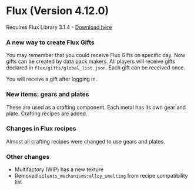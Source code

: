 # Flux (Version 4.12.0)
Requires Flux Library 3.1.4 - [Download here](https://www.curseforge.com/minecraft/mc-mods/fl/files)

### A new way to create Flux Gifts
You may remember that you could receive Flux Gifts on specific day.
Now gifts can be created by data pack makers.
All players will receive gifts declared in `flux/gifts/global_list.json`.
Each gift can be received once.

You will receive a gift after logging in.

### New items: gears and plates
These are used as a crafting component.
Each metal has its own gear and plate.
Crafting recipes are added.

### Changes in Flux recipes
Almost all crafting recipes were changed to use gears and plates.

### Other changes
- Multifactory (WIP) has a new texture
- Removed `silents_mechanisms:alloy_smelting` from recipe compatibility list